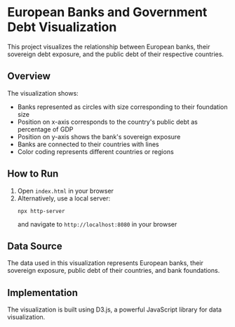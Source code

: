 # European Banks and Government Debt Visualization

This project visualizes the relationship between European banks, their sovereign debt exposure, and the public debt of their respective countries.

## Overview

The visualization shows:
- Banks represented as circles with size corresponding to their foundation size
- Position on x-axis corresponds to the country's public debt as percentage of GDP
- Position on y-axis shows the bank's sovereign exposure
- Banks are connected to their countries with lines
- Color coding represents different countries or regions

## How to Run

1. Open `index.html` in your browser
2. Alternatively, use a local server:
   ```
   npx http-server
   ```
   and navigate to `http://localhost:8080` in your browser

## Data Source

The data used in this visualization represents European banks, their sovereign exposure, public debt of their countries, and bank foundations.

## Implementation

The visualization is built using D3.js, a powerful JavaScript library for data visualization.
